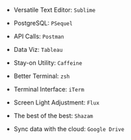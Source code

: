 - Versatile Text Editor: `Sublime`

- PostgreSQL: `PSequel`

- API Calls: `Postman`

- Data Viz: `Tableau`

- Stay-on Utility: `Caffeine`

- Better Terminal: `zsh`

- Terminal Interface: `iTerm`

- Screen Light Adjustment: `Flux`

- The best of the best: `Shazam`

- Sync data with the cloud: `Google Drive`
